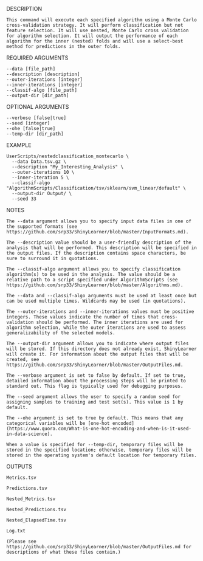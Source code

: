 DESCRIPTION

    This command will execute each specified algorithm using a Monte Carlo cross-validation strategy. It will perform classification but not feature selection. It will use nested, Monte Carlo cross validation for algorithm selection. It will output the performance of each algorithm for the inner (nested) folds and will use a select-best method for predictions in the outer folds.

REQUIRED ARGUMENTS

    --data [file_path]
    --description [description]
    --outer-iterations [integer]
    --inner-iterations [integer]
    --classif-algo [file_path]
    --output-dir [dir_path]

OPTIONAL ARGUMENTS

    --verbose [false|true]
    --seed [integer]
    --ohe [false|true]
    --temp-dir [dir_path]

EXAMPLE

    UserScripts/nestedclassification_montecarlo \
      --data Data.tsv.gz \
      --description "My_Interesting_Analysis" \
      --outer-iterations 10 \
      --inner-iteration 5 \
      --classif-algo "AlgorithmScripts/Classification/tsv/sklearn/svm_linear/default" \
      --output-dir Output/ \
      --seed 33

NOTES

    The --data argument allows you to specify input data files in one of the supported formats (see https://github.com/srp33/ShinyLearner/blob/master/InputFormats.md).

    The --description value should be a user-friendly description of the analysis that will be performed. This description will be specified in the output files. If the description contains space characters, be sure to surround it in quotations.

    The --classif-algo argument allows you to specify classification algorithm(s) to be used in the analysis. The value should be a relative path to a script specified under AlgorithmScripts (see https://github.com/srp33/ShinyLearner/blob/master/Algorithms.md).

    The --data and --classif-algo arguments must be used at least once but can be used multiple times. Wildcards may be used (in quotations).

    The --outer-iterations and --inner-iterations values must be positive integers. These values indicate the number of times that cross-validation should be performed. The inner iterations are used for algorithm selection, while the outer iterations are used to assess generalizability of the selected models.

    The --output-dir argument allows you to indicate where output files will be stored. If this directory does not already exist, ShinyLearner will create it. For information about the output files that will be created, see https://github.com/srp33/ShinyLearner/blob/master/OutputFiles.md.

    The --verbose argument is set to false by default. If set to true, detailed information about the processing steps will be printed to standard out. This flag is typically used for debugging purposes.

    The --seed argument allows the user to specify a random seed for assigning samples to training and test set(s). This value is 1 by default.

    The --ohe argument is set to true by default. This means that any categorical variables will be [one-hot encoded](https://www.quora.com/What-is-one-hot-encoding-and-when-is-it-used-in-data-science).
    
    When a value is specified for --temp-dir, temporary files will be stored in the specified location; otherwise, temporary files will be stored in the operating system's default location for temporary files.

OUTPUTS

    Metrics.tsv

    Predictions.tsv

    Nested_Metrics.tsv
    
    Nested_Predictions.tsv
    
    Nested_ElapsedTime.tsv

    Log.txt

    (Please see https://github.com/srp33/ShinyLearner/blob/master/OutputFiles.md for descriptions of what these files contain.)
